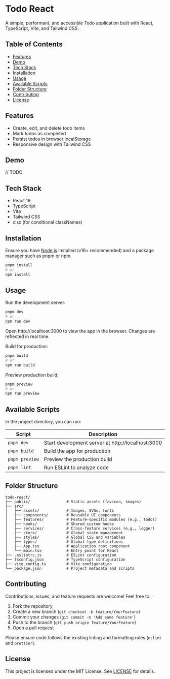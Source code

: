 # Todo React

A simple, performant, and accessible Todo application built with React, TypeScript, Vite, and Tailwind CSS.

## Table of Contents

- [Features](#features)
- [Demo](#demo)
- [Tech Stack](#tech-stack)
- [Installation](#installation)
- [Usage](#usage)
- [Available Scripts](#available-scripts)
- [Folder Structure](#folder-structure)
- [Contributing](#contributing)
- [License](#license)

## Features

- Create, edit, and delete todo items
- Mark todos as completed
- Persist todos in browser localStorage
- Responsive design with Tailwind CSS

## Demo

// TODO

## Tech Stack

- React 19
- TypeScript
- Vite
- Tailwind CSS
- clsx (for conditional classNames)

## Installation

Ensure you have [Node.js](https://nodejs.org/) installed (v16+ recommended) and a package manager such as pnpm or npm.

```bash
pnpm install
# or
npm install
```

## Usage

Run the development server:

```bash
pnpm dev
# or
npm run dev
```

Open http://localhost:3000 to view the app in the browser. Changes are reflected in real time.

Build for production:

```bash
pnpm build
# or
npm run build
```

Preview production build:

```bash
pnpm preview
# or
npm run preview
```

## Available Scripts

In the project directory, you can run:

| Script           | Description                                       |
| ---------------- | ------------------------------------------------- |
| `pnpm dev`       | Start development server at http://localhost:3000 |
| `pnpm build`     | Build the app for production                      |
| `pnpm preview`   | Preview the production build                      |
| `pnpm lint`      | Run ESLint to analyze code                        |

## Folder Structure

```plaintext
todo-react/
├── public/                # Static assets (favicon, images)
├── src/
│   ├── assets/            # Images, SVGs, fonts
│   ├── components/        # Reusable UI components
│   ├── features/          # Feature-specific modules (e.g., todos)
│   ├── hooks/             # Shared custom hooks
│   ├── services/          # Cross-feature services (e.g., logger)
│   ├── store/             # Global state management
│   ├── styles/            # Global CSS and variables
│   ├── types/             # Global type definitions
│   ├── App.tsx            # Application root component
│   └── main.tsx           # Entry point for React
├── .eslintrc.js           # ESLint configuration
├── tsconfig.json          # TypeScript configuration
├── vite.config.ts         # Vite configuration
└── package.json           # Project metadata and scripts
```

## Contributing

Contributions, issues, and feature requests are welcome! Feel free to:

1. Fork the repository
2. Create a new branch (`git checkout -b feature/YourFeature`)
3. Commit your changes (`git commit -m 'Add some feature'`)
4. Push to the branch (`git push origin feature/YourFeature`)
5. Open a pull request

Please ensure code follows the existing linting and formatting rules (`eslint` and `prettier`).

## License

This project is licensed under the MIT License. See [LICENSE](LICENSE) for details.
